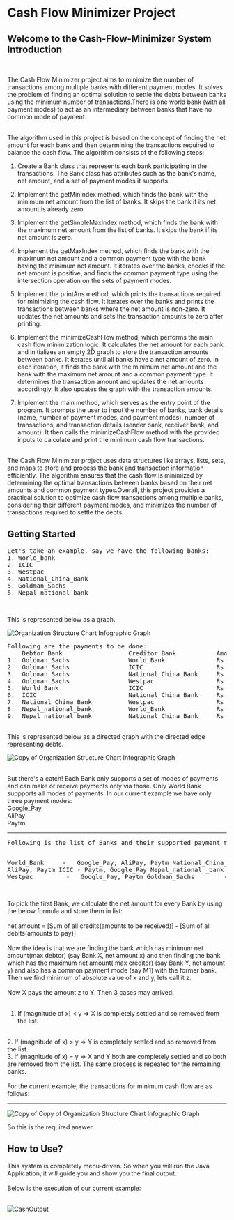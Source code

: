 # Cash Flow Minimizer Project

<h2> Welcome to the Cash-Flow-Minimizer System Introduction </h2>
<br>

The Cash Flow Minimizer project aims to minimize the number of transactions among multiple banks with different payment modes. It solves the problem of finding an optimal solution to settle the debts between banks using the minimum number of transactions.There is one world bank (with all payment modes) to act as an intermediary between banks that have no common mode of payment.

<br>
The algorithm used in this project is based on the concept of finding the net amount for each bank and then determining the transactions required to balance the cash flow. The algorithm consists of the following steps:
<br>

1. Create a Bank class that represents each bank participating in the transactions. The Bank class has attributes such as the bank's name, net amount, and a set of payment modes it supports.

2. Implement the getMinIndex method, which finds the bank with the minimum net amount from the list of banks. It skips the bank if its net amount is already zero.

3. Implement the getSimpleMaxIndex method, which finds the bank with the maximum net amount from the list of banks. It skips the bank if its net amount is zero.

4. Implement the getMaxIndex method, which finds the bank with the maximum net amount and a common payment type with the bank having the minimum net amount. It iterates over the banks, checks if the net amount is positive, and finds the common payment type using the intersection operation on the sets of payment modes.

5. Implement the printAns method, which prints the transactions required for minimizing the cash flow. It iterates over the banks and prints the transactions between banks where the net amount is non-zero. It updates the net amounts and sets the transaction amounts to zero after printing.

6. Implement the minimizeCashFlow method, which performs the main cash flow minimization logic. It calculates the net amount for each bank and initializes an empty 2D graph to store the transaction amounts between banks. It iterates until all banks have a net amount of zero. In each iteration, it finds the bank with the minimum net amount and the bank with the maximum net amount and a common payment type. It determines the transaction amount and updates the net amounts accordingly. It also updates the graph with the transaction amounts.

7. Implement the main method, which serves as the entry point of the program. It prompts the user to input the number of banks, bank details (name, number of payment modes, and payment modes), number of transactions, and transaction details (sender bank, receiver bank, and amount). It then calls the minimizeCashFlow method with the provided inputs to calculate and print the minimum cash flow transactions.<br>

<br>
The Cash Flow Minimizer project uses data structures like arrays, lists, sets, and maps to store and process the bank and transaction information efficiently. The algorithm ensures that the cash flow is minimized by determining the optimal transactions between banks based on their net amounts and common payment types.Overall, this project provides a practical solution to optimize cash flow transactions among multiple banks, considering their different payment modes, and minimizes the number of transactions required to settle the debts.
<br>

<h2>Getting Started</h2>

<pre>
Let's take an example. say we have the following banks:
1. World_bank
2. ICIC
3. Westpac
4. National_China_Bank
5. Goldman_Sachs
6. Nepal_national_bank
</pre>

<br>

This is represented below as a graph.


![Organization Structure Chart Infographic Graph](https://github.com/Sahruthak/CashFlowMinimizer/assets/107304838/d8527383-57bf-4a53-98f4-d3d870596620)

<pre>
Following are the payments to be done:
    Debtor Bank                  Creditor Bank           Amount
1.  Goldman_Sachs                World_Bank              Rs 300
2.  Goldman_Sachs                ICIC                    Rs 300
3.  Goldman_Sachs                National_China_Bank     Rs 200
4.  Goldman_Sachs                Westpac                 Rs 100
5.  World_Bank                   ICIC                    Rs 300
6.  ICIC                         National_China_Bank     Rs 200
7.  National_China_Bank          Westpac                 Rs 500
8.  Nepal_national_bank          World_Bank              Rs 500
9.  Nepal_national_bank          National_China_Bank     Rs 400
</pre>
<br>
This is represented below as a directed graph with the directed edge representing debts.

![Copy of Organization Structure Chart Infographic Graph](https://github.com/Sahruthak/CashFlowMinimizer/assets/107304838/aa6aad2a-e7dc-4166-84ee-5396b11aae33)

<br>
But there's a catch! Each Bank only supports a set of modes of payments and can make or receive payments only via those. Only World Bank suppports all modes of payments. In our current example we have only three payment modes:
<br>
Google_Pay
<br>
AliPay
<br>
Paytm
<br>
<hr>
<pre>
Following is the list of Banks and their supported payment modes :

World_Bank                  -   Google_Pay, AliPay, Paytm
National_China_Bank         -   AliPay, Paytm
ICIC                        -   Paytm, Google_Pay
Nepal_national _bank        -   AliPay
Westpac                     -   Google_Pay, Paytm
Goldman_Sachs               -   Paytm
</pre>
<br>
To pick the first Bank, we calculate the net amount for every Bank by using the below formula and store them in list:
<br>
<br>
net amount = [Sum of all credits(amounts to be received)] - [Sum of all debits(amounts to pay)]
<br>
<br>
Now the idea is that we are finding the bank which has minimum net amount(max debtor) (say Bank X, net amount x) and then finding the bank which has the maximum net amount( max creditor) (say Bank Y, net amount y) and also has a common payment mode (say M1) with the former bank. Then we find minimum of absolute value of x and y, lets call it z.
<br>
<br>
Now X pays the amount z to Y. Then 3 cases may arrived:
<br>
<br>
1. If (magnitude of x) < y => X is completely settled and so removed from the list.
<br>
2. If (magnitude of x) > y => Y is completely settled and so removed from the list.
<br>
3. If (magnitude of x) = y => X and Y both are completely settled and so both are removed from the list.
The same process is repeated for the remaining banks.
<br>
<br>
For the current example, the transactions for minimum cash flow are as follows:
<hr>

![Copy of Copy of Organization Structure Chart Infographic Graph](https://github.com/Sahruthak/CashFlowMinimizer/assets/107304838/6774d028-2a5d-4edd-9864-c984a2b367c8)

So this is the required answer.
<br>
<h2> How to Use? </h2>
This system is completely menu-driven. So when you will run the Java Application, it will guide you and show you the final output.
<br>
<br>
Below is the execution of our current example:
<br>
<br>

![CashOutput](https://github.com/Sahruthak/CashFlowMinimizer/assets/107304838/14b7ea60-ce2a-4f64-aeca-a3d2b8e7a0ae)
